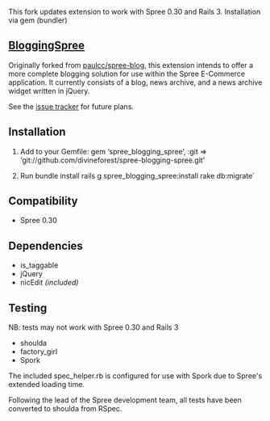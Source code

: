 This fork updates extension to work with Spree 0.30 and Rails 3. Installation via gem (bundler)

[BloggingSpree](http://github.com/jaymendoza/spree-blogging-spree/)
---------------

Originally forked from [paulcc/spree-blog](http://github.com/paulcc/spree-blog/), this extension intends to offer a more complete blogging solution for use within the Spree E-Commerce application. It currently consists of a blog, news archive, and a news archive widget written in jQuery.

See the [issue tracker](http://github.com/jaymendoza/spree-blogging-spree/issues) for future plans.


Installation
------------
1. Add to your Gemfile:
    gem ‘spree_blogging_spree’, :git => ‘git://github.com/divineforest/spree-blogging-spree.git’

2. Run
    bundle install
    rails g spree_blogging_spree:install
    rake db:migrate`

Compatibility
-------------

* Spree 0.30

Dependencies
------------

* is_taggable
* jQuery
* nicEdit *(included)*

Testing
-------
NB: tests may not work with Spree 0.30 and Rails 3

* shoulda
* factory_girl
* Spork

The included spec_helper.rb is configured for use with Spork due to Spree's extended loading time.

Following the lead of the Spree development team, all tests have been converted to shoulda from RSpec.
